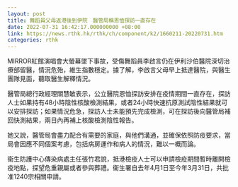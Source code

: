 ```yaml
---
layout: post
title: 舞蹈員父母返港後到伊院　醫管局稱恩恤探訪一直存在
date: 2022-07-31 16:42:17.000000000 +08:00
link: https://news.rthk.hk/rthk/ch/component/k2/1660211-20220731.htm
categories: rthk
---
```


MIRROR紅館演唱會大螢幕墜下事故，受傷舞蹈員李啟言仍在伊利沙伯醫院深切治療部留醫，情況危殆，維生指數穩定。據了解，李啟言父母早上抵達醫院，與醫生團隊見面，聽取醫生解釋情況。

醫管局總行政經理關慧敏表示，公立醫院恩恤探訪安排在疫情期間一直存在，探訪人士如果持有48小時陰性核酸檢測結果，或者24小時快速抗原測試陰性結果就可以安排探訪；如果情況危急，探訪人士未能預先完成檢測，可在探訪後向醫管局補回快測結果，兩日內再補上核酸檢測陰性報告。

她又說，醫管局會盡力配合有需要的家庭，與他們溝通，並確保依照防疫要求，當局會因應不同個案考慮，包括病房運作和病人的情況，難以一概而論。

衞生防護中心傳染病處主任張竹君說，抵港檢疫人士可以申請檢疫期間暫時離開檢疫地點，探望危重親屬或者參與葬禮。衞生署自去年4月1日至今年3月31日，共批准1240宗相關申請。
